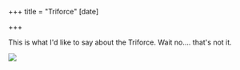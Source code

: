 +++
title = "Triforce"
[date]

+++


This is what I'd like to say about the Triforce. Wait no.... that's not it.

<img src="/uploads/2017/07/06/StarTrekDarkEmoji.png" data-vivaldi-spatnav-clickable="1">

